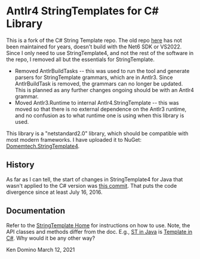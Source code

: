 # Antlr4 StringTemplates for C# Library

This is a fork of the C# String Template repo. The old repo [here](https://github.com/antlr/antlrcs)
has not been maintained for years, doesn't build with the
Net6 SDK or VS2022. Since I only need to use StringTemplate4, and not the rest of
the software in the repo, I removed all but the essentials for StringTemplate.

* Removed AntlrBuildTasks -- this was used to run the tool and generate parsers for StringTemplate grammars,
which are in Antlr3. Since AntlrBuildTask is removed, the grammars can no longer be updated. This is planned
as any further changes ongoing should be with an Antlr4 grammar.
* Moved Antlr3.Runtime to internal Antlr4.StringTemplate -- this was moved so that there is no external
dependence on the Antlr3 runtime, and no confusion as to what runtime one is using when this library is
used.

This library is a "netstandard2.0" library, which should be compatible with most modern frameworks.
I have uploaded it to NuGet: [Domemtech.StringTemplate4](https://www.nuget.org/packages/Domemtech.StringTemplate4/).

## History

As far as I can tell, the start of changes in StringTemplate4 for Java that wasn't applied to the
C# version was [this commit](https://github.com/antlr/stringtemplate4/commit/452e4015dbe8ddc35d251f344eee1177dabe69ac#diff-54c975bce4cd656ceab1946ed8471b2efeaf7c66d84f6556adfeb475b8b4ef25). That puts the code divergence since
at least July 16, 2016. 

## Documentation

Refer to the [StringTemplate Home](http://www.stringtemplate.org/) for
instructions on how to use. Note, the API classes and methods differ from
the doc. E.g., [ST in Java](https://github.com/antlr/stringtemplate4/blob/master/src/org/stringtemplate/v4/ST.java)
is [Template in C#](https://github.com/kaby76/stringtemplate4cs/blob/main/Antlr4.StringTemplate/Template.cs).
Why would it be any other way?


Ken Domino
March 12, 2021
